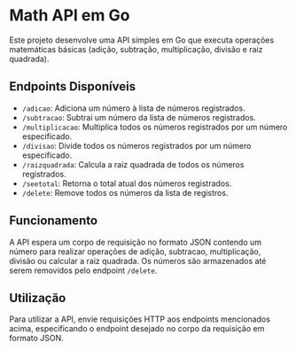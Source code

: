 

# Math API em Go

Este projeto desenvolve uma API simples em Go que executa operações matemáticas básicas (adição, subtração, multiplicação, divisão e raiz quadrada).

## Endpoints Disponíveis

- `/adicao`: Adiciona um número à lista de números registrados.
- `/subtracao`: Subtrai um número da lista de números registrados.
- `/multiplicacao`: Multiplica todos os números registrados por um número especificado.
- `/divisao`: Divide todos os números registrados por um número especificado.
- `/raizquadrada`: Calcula a raiz quadrada de todos os números registrados.
- `/seetotal`: Retorna o total atual dos números registrados.
- `/delete`: Remove todos os números da lista de registros.

## Funcionamento

A API espera um corpo de requisição no formato JSON contendo um número para realizar operações de adição, subtracao, multiplicação, divisão ou calcular a raiz quadrada. Os números são armazenados até serem removidos pelo endpoint `/delete`.

## Utilização

Para utilizar a API, envie requisições HTTP aos endpoints mencionados acima, especificando o endpoint desejado no corpo da requisição em formato JSON.


